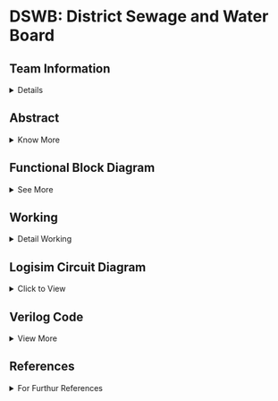 # DSWB: District Sewage and Water Board

<!-- First Section -->
## Team Information
<details>
  <summary>Details</summary>
  <br/>
  <p>
    <b>Semester:</b> 3rd Sem B. Tech. CSE<br/>
    <b>Section:</b> S1<br/>
    <b>Team - ID:</b> S1 - T12<br/>
    <b>Members:</b>
    <ol>
      <li>Jeferson Pravalto , 231CS131 , jeferson.231cs131@nitk.edu.in</li>
      <li>Maley Srijan , 231CS133 , srijan.231cs133@nitk.edu.in</li>
      <li>Vamshi Chethan A M , 231CS162 , vamshichethanam.231cs162@nitk.edu.in</li>
    </ol>
  </p>
</details>

<!-- Second Section -->
## Abstract
<details>
  <summary>Know More</summary>
  <h3>Motivation: </h3>
<pre>  Water is vital for life and the well-being of our communities, yet rapid population growth and urbanization pose 
  significant challenges to its management. The increasing demand for clean water and effective sewage treatment 
  necessitates a coordinated approach to resource oversight. Establishing a District Sewage and Water Board is essential 
  for ensuring efficient water distribution, proper sewage management, and adherence to environmental standards. By 
  centralizing these responsibilities, we can improve service delivery, promote sustainable practices, and safeguard 
  public health. A proactive approach to managing water resources will not only enhance community resilience but also 
  foster a healthier environment for current and future generations.</pre>
  <h3>Problem Statement: </h3>
<pre>  As urbanization and population density increase, effective management of water resources and sewage systems has 
  become a critical challenge for communities. Inadequate oversight can lead to inefficient water distribution, inadequate 
  sewage treatment, and negative environmental impacts, jeopardizing public health and sustainability. The absence of a 
  centralized authority hampers planning and infrastructure development, resulting in unreliable access to clean water and 
  waste management services. To address these issues, a District Sewage and Water Board is needed to streamline operations, 
  enhance service delivery, and ensure that all residents benefit from efficient, sustainable water and sewage management 
  systems.</pre>
  <h3> Features:</h3><pre>
  1. Water is collectively stored in Water Reservoir from where the City and the Town receive Water.
  2. Treatment of Sewage Water from the City and Town:
     a. The Sewage from the Town & City Directly goes to the Water Treatment Board
     b. The Treated Water then is sent to the City's Water Reservoir
  3. City & Town Water Management with Dynamic Population Variation:
     a. Town and City's population can be dynamically altered using User's input affecting the Water Intake and Sewage 
        Production
     b. This in turn alters the Load on Water Treatment and Reservoir</pre>

</details>

<!--Third Section -->
## Functional Block Diagram
<details>
  <summary>See More</summary>
  
  ### Schematic Block Diagram of Functionality
  ![Schematic Diagram S1-T12](https://github.com/user-attachments/assets/8bc26c6c-8e98-4281-911a-829015f4e7b9)

  ### Circuital Diagram
  ![Circuital Diagram S1-T12](https://github.com/user-attachments/assets/5bf039be-73b7-43d9-a54a-f85d61c3bbb6)
  
</details>


<!-- Third Section -->
## Working
<details>
  <summary>Detail Working</summary>

### Overview

In this water management system for the city and town, we are modeling the flow of water from a shared reservoir to two regions, while controlling the population, water intake, and sewage treatment. The process involves various components, control mechanisms, and logical steps for ensuring efficient water use and waste management.

### Key Components in the System

1. **Population Controls**:
   - Adjustments to the city and town population using the provided interface (Adders and Subtractors).
   - These controls allow for the modification of consumption rates and waste production.

2. **Water Reservoir**:
   - A central reservoir that stores water and supplies both the city and town.
   - Inputs include external sources such as rainwater, surface streams.
   - Outputs include water consumption by the city and town, which reduces the reservoir level.

3. **Sewage Collection and Treatment**:
   - Wastewater from both the city and town is treated. The process is only partially efficient, as some water is lost during treatment.
   - Treated water is returned to the reservoir.

4. **Control Buttons**:
   - Mechanisms for adding or subtracting water in the reservoir or altering population in the regions.

### Design and Flowchart Analysis

The project is broken down into the following steps:

1. **Start**:
   - The process initiates with predefined water levels in the reservoir and initial population in both the city and town.

2. **City Population Adjustment**:
   - A population adjustment function for the city is initiated using controls such as `city_pop_add` and `city_pop_sub`. Based on this, the city’s population is updated.

3. **Town Population Adjustment**:
   - Similarly, the town’s population can be increased or decreased with controls `town_pop_add` and `town_pop_sub`.

4. **Water Demand Calculation**:
   - The water demand for both the city and town is calculated. Each region’s demand is based on its population and consumption rate. The formula for demand is:

     ```
     Water_Demand = Population Size
     ```

   - City Demand: Derived using `city_demand = city_pop`
   - Town Demand: Derived using `town_demand = town_pop`.

5. **Sewage Flow**:
   - Sewage is produced based on the water intake (a percentage of water used becomes sewage). For the city, this is `city_sewage = 3/4 * city_demand`, and for the town, it is `town_sewage = 3/4 * town_demand`.

6. **Water Supply Check**:
   - A check is performed to determine if the total demand (`city_demand + town_demand`) is greater than the available water in the reservoir. If the demand exceeds the reservoir capacity, adjustments will be made.
   - If there is sufficient water in the reservoir, water is supplied to both regions.

7. **Reservoir Overflow Management**:
   - After supplying water, if the reservoir exceeds the maximum capacity (due to external inputs like rain), overflow is managed by releasing excess water to prevent flooding.

8. **Update Water Reservoir**:
   - The water levels in the reservoir are updated after accounting for consumption, sewage treatment, and water addition from external sources (like rainfall). The reservoir level is recalculated:

     ```
     New Water Level = Old Water Level - Total Demand + Returned Sewage + External Sources
     ```

9. **Sewage Treatment**:
   - Sewage produced is treated, and a portion (about three-quarters of the input) is returned to the reservoir, while the rest is lost.

10. **End**:
   - The process can be reset or adjusted based on changes in population or external inputs like rainfall.


### Summary of the Process

This water management system ensures efficient use of water resources by dynamically adjusting for population changes, consumption rates, and sewage recycling. It helps in preventing water shortages, managing waste, and ensuring a continuous supply for both the city and town.

This project can be implemented using a combination of logic gates, sensors, and controllers to manage water flow, population dynamics, and waste treatment. The diagram and flowchart guide decision-making processes for when to adjust water reserves or manage overflow.

### Real-time Adjustments

The controls allow real-time adjustments to:

- Population changes (Add/Subtract population).
- Water additions (simulate rainfall).
- Sewage management (treatment and return to the reservoir).

This model provides a systematic approach to balance water supply, demand, and treatment for a sustainable urban management system.


</details>

<!-- Fourth Section -->
## Logisim Circuit Diagram
<details>
  <summary>Click to View</summary>
  
  The [Logisim](https://github.com/cs131-231nitk/DDS_Project-S1-T12/tree/main/Logisim) folder consists the Logisim File of the DSWB: District Sewage and Water Board circuit.
  
    STEPS to use the .circ file (Overall Circuit):

    1. Firstly, Set the Population Rate for City & Down using the 4-bit & 3-bit input respectively.
    2. Toggle the Population Adder Switch to Increase the Given Rate of Population for a day (10-ticks).
    3. Set the "Water Collection Rate" using the 6-bit input, and use the "Pump Switch" to pump the input 
       water to the water reservoir every half-day (5-ticks)
    4. You will notice the water decrementing slowly with time due to consumption from the city & town and 
       about 9/16th of it being recycled
    5. Therefore, you'll have to accordingly adjust the "Water Collection Rate" for the selected population 
       of City & Town so that they don't run out of water.
    6. If there is Insufficient Water for the Town/City, the water supply for both will be halted so that 
       the Water Reservoir can Analyze the Supply and Adjust the "Water Collection Rate" to meet the District's 
       Need.
    7. This with enable to effectively understand the necessity of water for the District and Analyse the 
       consumption and avail the right input rates for the right population. 
    8. To Reset, Revert Every Binary Input to '0's and press the Reset Button to Reset the Circuit.


    Few Important NOTES:

    a. You can adjust the population by adding/subtracting using the "Population Rate" to choose the rate & the 
       right Switch to execute the process.
    b. You can also change the "Rate" of the Population Adder/Subtractor and the "Water Collection Rate" at any 
       point of time to match and analyze at different circumstances.
    c. [IMP] You can also start with FIlling the Water Reservoir First and then Add the Population.
  ### Main Circuit
   ![main](https://github.com/user-attachments/assets/30c8ba42-f7d7-4a4b-9137-bdd8a624d4a8)
  
  ### 
 
</details>

<!-- Fifth Section -->
## Verilog Code
<details>
<summary>View More</summary>
To use the Verilog files:-

Step-1:  
&nbsp;&nbsp;&nbsp;&nbsp;Open main Verilog code.

Step-2:  
&nbsp;&nbsp;&nbsp;&nbsp;Enter city Population & Town population.

Step-3:  
&nbsp;&nbsp;&nbsp;&nbsp;Open testbench verilog code and Enter water input rate.

  


 ### Main Code:
    //S1-T21:DDS Project
    //DSWB:District Sewage and Water Board
    //Members:
    /*
    1.Jeferson Pravalto , 231CS131 , jeferson.231cs131@nitk.edu.in
    2.Maley Srijan , 231CS133 , srijan.231cs133@nitk.edu.in
    3.Vamshi Chethan A M , 231CS162 , vamshichethanam.231cs162@nitk.edu.in
    */
    module water_management_system (
      input wire clk,
      input wire reset,
      input wire city_add_pop,
      input wire city_sub_pop,
      input wire town_add_pop,
      input wire town_sub_pop,
      input wire rain_add,
      input wire [3:0]city_pop_rate,
      input wire [2:0]town_pop_rate,
      input wire [5:0] water_collection_rate, 
      output wire overflow,
      output wire underflow,
      output wire [7:0] city_population,
      output wire [7:0] town_population,
      output wire [9:0] reservoir_level 
    );

   
      reg [7:0] city_pop, town_pop;
      wire [8:0] city_demand, town_demand, total_demand;
      reg [9:0] water_reservoir; 
     
     
      parameter MAX_RESERVOIR = 1000;
      parameter SEWAGE_WATER_RATIO = 2;
      parameter TREATED_WATER_RETURN = 3;
  
      always @(posedge clk or posedge reset) begin
          if (reset) begin
              city_pop <= 8'd50; //city_pop                       
          end else if (city_add_pop) begin
              city_pop <= city_pop + city_pop_rate;
          end else if (city_sub_pop && city_pop > 0) begin
              city_pop <= city_pop - city_pop_rate;
          end
      end
  
      always @(posedge clk or posedge reset) begin
          if (reset) begin
              town_pop <= 8'd30; //town_pop
          end else if (town_add_pop) begin
              town_pop <= town_pop + town_pop_rate;
          end else if (town_sub_pop && town_pop > 0) begin
              town_pop <= town_pop - town_pop_rate;
          end
      end
  
      assign city_demand = city_pop ;
      assign town_demand = town_pop ;
      assign total_demand = city_demand + town_demand;
  
      always @(posedge clk or posedge reset) begin
          if (reset) begin
              water_reservoir <= 10'd500; 
          end else begin
              if (water_reservoir >= total_demand) begin
                  water_reservoir <= water_reservoir - total_demand+(9*total_demand)/16;
              end else begin
                  water_reservoir <= water_reservoir; 
              end
  
              if (rain_add && water_reservoir < MAX_RESERVOIR) begin
                  water_reservoir <= water_reservoir + 2*water_collection_rate;
                  if (water_reservoir > MAX_RESERVOIR) begin
                      water_reservoir <= MAX_RESERVOIR; 
                  end
              end
          end
      end
  
      assign overflow = (water_reservoir >= MAX_RESERVOIR);
      assign underflow = (water_reservoir <= total_demand);
      assign city_population = city_pop;
      assign town_population = town_pop;
      assign reservoir_level = water_reservoir;

    endmodule





### Testbench File's Code:
        
    module tb_water_management_system;
      reg clk;
      reg reset;
      reg city_add_pop;
      reg city_sub_pop;
      reg town_add_pop;
      reg town_sub_pop;
      reg rain_add;
      reg [5:0] water_collection_rate; 
      reg[3:0]city_pop_rate;
      reg[2:0]town_pop_rate;
  
      wire overflow;
      wire underflow;
      wire [7:0] city_population;
      wire [7:0] town_population;
      wire [9:0] reservoir_level;
  
     
      water_management_system uut (
          .clk(clk),
          .reset(reset),
          .city_add_pop(city_add_pop),
          .city_sub_pop(city_sub_pop),
          .town_add_pop(town_add_pop),
          .town_sub_pop(town_sub_pop),
          .rain_add(rain_add),
          .city_pop_rate(city_pop_rate),
          .town_pop_rate(town_pop_rate),
          .water_collection_rate(water_collection_rate),
          .overflow(overflow),
          .underflow(underflow),
          .city_population(city_population),
          .town_population(town_population),
          .reservoir_level(reservoir_level)
      );
  
      always begin
          #5 clk = ~clk;
      end
      
  
      initial begin
          clk = 1;
          reset = 1;
          city_add_pop = 0;
          city_sub_pop = 0;
          town_add_pop = 0;
          town_sub_pop = 0;
          rain_add = 0;
          water_collection_rate = 6'd20; //water_collection_rate
          town_pop_rate=3'd2;
          city_pop_rate=4'd3;
          #10 reset = 0;
  
          #10 city_add_pop = 1; #10 city_add_pop = 0;
          #10 city_add_pop = 1; #10 city_add_pop = 0;
           #10 rain_add = 1; #10 rain_add = 0;
          #10 town_add_pop = 1; #10 town_add_pop = 0; 
          #10 town_add_pop = 1; #10 town_add_pop = 0; 
          #10 rain_add = 1; #10 rain_add = 0;
          #10 rain_add = 1; #10 rain_add = 0;
          #10 rain_add = 1; #10 rain_add = 0; 
          #10 rain_add = 1; #10 rain_add = 0; 
  
          
  
          #10 city_sub_pop = 1; #10 city_sub_pop = 0; 
  
          #10 water_collection_rate = 6'd20;
          #10 rain_add = 1; #10 rain_add = 0; 
  
          
          
  
          
          #100 $finish;
      end
  
      initial begin
          $monitor("Time:%d, City Pop:%d, Town Pop:%d,Pump:%d ,Water Input:%d ,Reservoir:%d, Overflow:%b, Underflow:%b",
              $time, city_population, town_population,rain_add,water_collection_rate, reservoir_level, overflow, underflow);
      end
    endmodule



</details>

## References
<details>
  <summary>For Furthur References</summary>
  
  > [International Water Management Institute - _Framework for Efficient Wastewater Treatment and Recycling Systems_](https://www.iwmi.cgiar.org/Publications/Working_Papers/working/WOR129.pdf) <br/>

  > “Water Resources Systems Planning and Management” by Loucks, Stedinger, and Haith. <br/>

  
</details>
